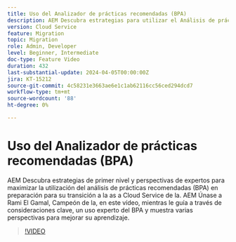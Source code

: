 ```yaml
---
title: Uso del Analizador de prácticas recomendadas (BPA)
description: AEM Descubra estrategias para utilizar el Análisis de prácticas recomendadas (BPA) en preparación para su transición a la as a Cloud Service de la.
version: Cloud Service
feature: Migration
topic: Migration
role: Admin, Developer
level: Beginner, Intermediate
doc-type: Feature Video
duration: 432
last-substantial-update: 2024-04-05T00:00:00Z
jira: KT-15212
source-git-commit: 4c58231e3663ae6e1c1ab62116cc56ced294dcd7
workflow-type: tm+mt
source-wordcount: '88'
ht-degree: 0%

---
```



# Uso del Analizador de prácticas recomendadas (BPA)

AEM Descubra estrategias de primer nivel y perspectivas de expertos para maximizar la utilización del análisis de prácticas recomendadas (BPA) en preparación para su transición a la as a Cloud Service de la. AEM Únase a Rami El Gamal, Campeón de la, en este vídeo, mientras le guía a través de consideraciones clave, un uso experto del BPA y muestra varias perspectivas para mejorar su aprendizaje.

>[!VIDEO](https://video.tv.adobe.com/v/3428022/?learn=on)
